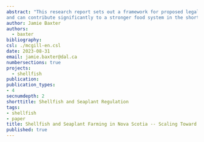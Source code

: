 ```yaml
---
abstract: "This research report sets out a framework for proposed legal reforms focused on shellfish and seaplant farming in Nova Scotia's regional food system. Its key message is that right-sizing”aquaculture regulation in Nova Scotia can be pursued most effectively through a sector-based approach to reform that addresses shellfish and seaplant farming directly and distinctly from the fin-fish aquaculture sector. While the full realization of this model in Nova Scotia might take time, concrete steps are feasible now
and can contribute significantly to a stronger food system in the short and medium term."
author: Jamie Baxter
authors:
  - baxter
bibliography: 
csl: ./mcgill-en.csl
date: 2023-08-31
email: jamie.baxter@dal.ca
numbersections: true
projects:
  - shellfish
publication: 
publication_types:
- 4
secnumdepth: 2
shorttitle: Shellfish and Seaplant Regulation
tags:
- shellfish
- paper
title: Shellfish and Seaplant Farming in Nova Scotia -- Scaling Toward Sector-Based Regulation
published: true
---
```


